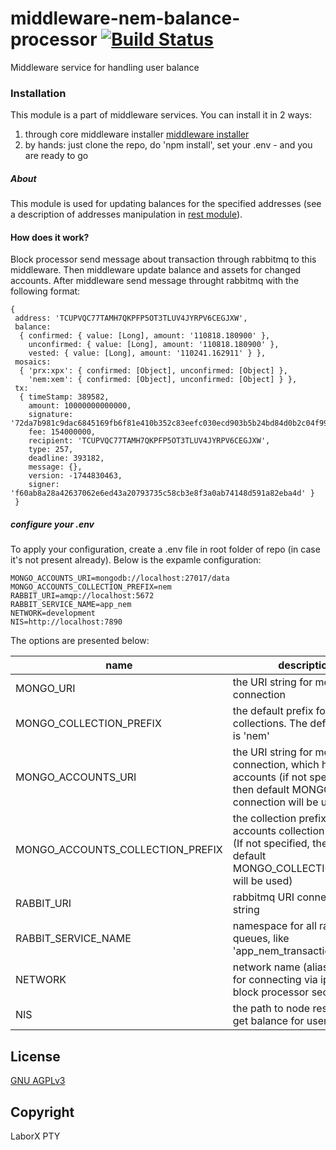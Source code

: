 # middleware-nem-balance-processor [![Build Status](https://travis-ci.org/ChronoBank/middleware-nem-balance-processor.svg?branch=master)](https://travis-ci.org/ChronoBank/middleware-nem-balance-processor)

Middleware service for handling user balance

### Installation

This module is a part of middleware services. You can install it in 2 ways:

1) through core middleware installer  [middleware installer](https://github.com/ChronoBank/middleware)
2) by hands: just clone the repo, do 'npm install', set your .env - and you are ready to go

##### About
This module is used for updating balances for the specified addresses (see a description of addresses manipulation in [rest module](https://github.com/ChronoBank/middleware-nem-rest)).

#### How does it work?

Block processor send message about transaction through rabbitmq to this middleware. Then middleware update balance and assets
for changed accounts. After middleware send message throught rabbitmq with the following format:

```
{ 
 address: 'TCUPVQC77TAMH7QKPFP5OT3TLUV4JYRPV6CEGJXW',
 balance:
  { confirmed: { value: [Long], amount: '110818.180900' },
    unconfirmed: { value: [Long], amount: '110818.180900' },
    vested: { value: [Long], amount: '110241.162911' } },
 mosaics:
  { 'prx:xpx': { confirmed: [Object], unconfirmed: [Object] },
    'nem:xem': { confirmed: [Object], unconfirmed: [Object] } },
 tx:
  { timeStamp: 389582,
    amount: 10000000000000,
    signature: '72da7b981c9dac6845169fb6f81e410b352c83eefc030ecd903b5b24bd84d0b2c04f991914a9e83784d5ba8883143c770ee317cacec116de104b67b1c0837c08',
    fee: 154000000,
    recipient: 'TCUPVQC77TAMH7QKPFP5OT3TLUV4JYRPV6CEGJXW',
    type: 257,
    deadline: 393182,
    message: {},
    version: -1744830463,
    signer: 'f60ab8a28a42637062e6ed43a20793735c58cb3e8f3a0ab74148d591a82eba4d' } 
 }
```


##### сonfigure your .env

To apply your configuration, create a .env file in root folder of repo (in case it's not present already).
Below is the expamle configuration:

```
MONGO_ACCOUNTS_URI=mongodb://localhost:27017/data
MONGO_ACCOUNTS_COLLECTION_PREFIX=nem
RABBIT_URI=amqp://localhost:5672
RABBIT_SERVICE_NAME=app_nem
NETWORK=development
NIS=http://localhost:7890
```

The options are presented below:

| name | description|
| ------ | ------ |
| MONGO_URI   | the URI string for mongo connection
| MONGO_COLLECTION_PREFIX   | the default prefix for all mongo collections. The default value is 'nem'
| MONGO_ACCOUNTS_URI   | the URI string for mongo connection, which holds users accounts (if not specified, then default MONGO_URI connection will be used)
| MONGO_ACCOUNTS_COLLECTION_PREFIX   | the collection prefix for accounts collection in mongo (If not specified, then the default MONGO_COLLECTION_PREFIX will be used)
| RABBIT_URI   | rabbitmq URI connection string
| RABBIT_SERVICE_NAME   | namespace for all rabbitmq queues, like 'app_nem_transaction'
| NETWORK   | network name (alias)- is used for connecting via ipc (see block processor section)
| NIS   | the path to node rest api for get balance for user

License
----
 [GNU AGPLv3](LICENSE)

Copyright
----
LaborX PTY

